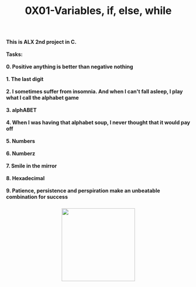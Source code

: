<h1 align="center">0X01-Variables, if, else, while</h1>

###

<br clear="both">

<h4 align="left">This is ALX  2nd project in C.<br><br>Tasks:<br><br>0. Positive anything is better than negative nothing<br><br>1. The last digit<br><br>2. I sometimes suffer from insomnia. And when I can't fall asleep, I play what I call the alphabet game<br><br>3. alphABET<br><br>4. When I was having that alphabet soup, I never thought that it would pay off<br><br>5. Numbers<br><br>6. Numberz<br><br>7. Smile in the mirror<br><br>8. Hexadecimal<br><br>9. Patience, persistence and perspiration make an unbeatable combination for success</h4>

###

<div align="center">
  <img height="200" src="https://i.imgur.com/wMmdGmP.png"  />
</div>

###